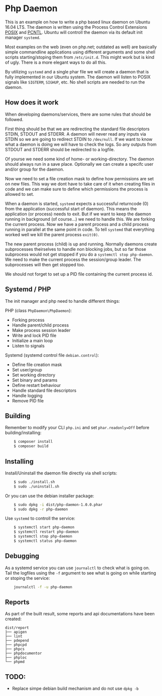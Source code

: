 # Php Daemon

This is an example on how to write a php based linux daemon on Ubuntu 16.04 LTS. The daemon is written using the
Process Control Extensions [POSIX](http://php.net/manual/en/book.posix.php) and [PCNTL](http://php.net/manual/en/book.pcntl.php).
Ubuntu will controll the daemon via its default init manager `systemd`.

Most examples on the web (even on php.net; outdated as well) are basically simple commandline applications using
different arguments and some shell scripts starting/stoping them from `/etc/init.d`. This might work but is kind of
ugly. There is a more elegant ways to do all this.

By utilizing `systemd` and a single phar file we will create a daemon that is fully implemented in our Ubuntu system.
The daemon will listen to POSIX signals like `SIGTERM`, `SIGHUP`, etc. No shell scripts are needed to run the daemon.

## How does it work

When developing daemons/services, there are some rules that should be followed.

First thing should be that we are redirecting the standard file descriptors STDIN, STDOUT and STDERR. A daemon will
never read any inputs via STDIN so we are going to redirect STDIN to `/dev/null`. If we want to know what a daemon is
doing we will have to check the logs. So any outputs from STDOUT and STDERR should be redirected to a logfile.

Of yourse we need some kind of home- or working-directory. The daemon should always run in a save place. Optionally we
can create a specifc user and/or group for the daemon.

Now we need to set a file creation mask to define how permissions are set on new files. This way we dont have to take
care of it when creating files in code and we can make sure to define which permissions the process is allowed to set.

When a daemon is started, `systemd` expects a successful returncode (0) from the application (successful start of daemon).
This means the application (or process) needs to exit. But if we want to keep the daemon running in background (of
course...) we need to handle this. We are forking the current process. Now we have a parent process and a child process
running in parallel at the same point in code. To tell `systemd` that everything worked well we kill the parent process
`exit(0)`.

The new parent process (child) is up and running. Normally daemons create subprocesses theirselves to handle non blocking
jobs, but so far those subprocess would not get stopped if you do a `systemctl stop php-daemon`. We need to make the
current process the session/group leader. The subprocesses will then get stopped too.

We should not forget to set up a PID file containing the current process id.

## Systemd / PHP

The init manager and php need to handle different things:

PHP (class `PhpDaemon\PhpDaemon`):

 * Forking process
 * Handle parent/child process
 * Make process session leader
 * Write and lock PID file
 * Initialize a main loop
 * Listen to signals

Systemd (systemd control file `debian.control`):

 * Define file creation mask
 * Set user/group
 * Set working directory
 * Set binary and params
 * Define restart behaviour
 * Handle standard file descriptors
 * Handle logging
 * Remove PID file
 
## Building

Remember to modify your CLI `php.ini` and set `phar.readonly=Off` before building/installing:

```bash
    $ composer install
    $ composer build
```

## Installing

Install/Uninstall the daemon file directly via shell scripts:

```bash
    $ sudo ./install.sh
    $ sudo ./uninstall.sh
```

Or you can use the debian installer package:

```bash
    $ sudo dpkg -i dist/php-daemon-1.0.0.phar
    $ sudo dpkg -r php-daemon
```

Use `systemd` to controll the service:

```bash
    $ systemctl start php-daemon
    $ systemctl restart php-daemon
    $ systemctl stop php-daemon
    $ systemctl status php-daemon
```

## Debugging

As a systemd service you can use `journalctl` to check what is going on. Tail the logfiles using the `-f` argument to
see what is going on while starting or stoping the service:

```bash
    journalctl -f -u php-daemon
```

## Reports

As part of the built result, some reports and api documentations have been created:

    dist/report
    ├── apigen
    ├── lint
    ├── pdepend
    ├── phpcpd
    ├── phpcs
    ├── phpdocumentor
    ├── phploc
    └── phpmd

## TODO:

 * Replace simpe debian build mechanism and do not use `dpkg -b`